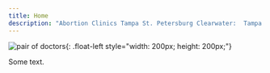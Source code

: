 ```yaml
---
title: Home
description: "Abortion Clinics Tampa St. Petersburg Clearwater:  Tampa Woman's Health Center Throughout Tampa Bay, Tampa Woman's Health Center is your best resource for information on women's health, reproductive choices and abortion."
---
```


![pair of doctors]{: .float-left style="width: 200px; height: 200px;"}

Some text.

[pair of doctors]: {{urls.media}}/pair_of_doctors.jpg

